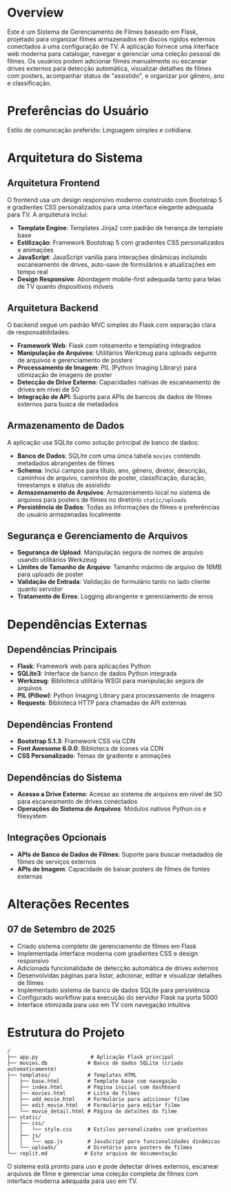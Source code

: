# Overview

Este é um Sistema de Gerenciamento de Filmes baseado em Flask, projetado para organizar filmes armazenados em discos rígidos externos conectados a uma configuração de TV. A aplicação fornece uma interface web moderna para catalogar, navegar e gerenciar uma coleção pessoal de filmes. Os usuários podem adicionar filmes manualmente ou escanear drives externos para detecção automática, visualizar detalhes de filmes com posters, acompanhar status de "assistido", e organizar por gênero, ano e classificação.

# Preferências do Usuário

Estilo de comunicação preferido: Linguagem simples e cotidiana.

# Arquitetura do Sistema

## Arquitetura Frontend
O frontend usa um design responsivo moderno construído com Bootstrap 5 e gradientes CSS personalizados para uma interface elegante adequada para TV. A arquitetura inclui:
- **Template Engine**: Templates Jinja2 com padrão de herança de template base
- **Estilização**: Framework Bootstrap 5 com gradientes CSS personalizados e animações
- **JavaScript**: JavaScript vanilla para interações dinâmicas incluindo escaneamento de drives, auto-save de formulários e atualizações em tempo real
- **Design Responsivo**: Abordagem mobile-first adequada tanto para telas de TV quanto dispositivos móveis

## Arquitetura Backend
O backend segue um padrão MVC simples do Flask com separação clara de responsabilidades:
- **Framework Web**: Flask com roteamento e templating integrados
- **Manipulação de Arquivos**: Utilitários Werkzeug para uploads seguros de arquivos e gerenciamento de posters
- **Processamento de Imagem**: PIL (Python Imaging Library) para otimização de imagens de poster
- **Detecção de Drive Externo**: Capacidades nativas de escaneamento de drives em nível de SO
- **Integração de API**: Suporte para APIs de bancos de dados de filmes externos para busca de metadados

## Armazenamento de Dados
A aplicação usa SQLite como solução principal de banco de dados:
- **Banco de Dados**: SQLite com uma única tabela `movies` contendo metadados abrangentes de filmes
- **Schema**: Inclui campos para título, ano, gênero, diretor, descrição, caminhos de arquivo, caminhos de poster, classificação, duração, timestamps e status de assistido
- **Armazenamento de Arquivos**: Armazenamento local no sistema de arquivos para posters de filmes no diretório `static/uploads`
- **Persistência de Dados**: Todas as informações de filmes e preferências do usuário armazenadas localmente

## Segurança e Gerenciamento de Arquivos
- **Segurança de Upload**: Manipulação segura de nomes de arquivo usando utilitários Werkzeug
- **Limites de Tamanho de Arquivo**: Tamanho máximo de arquivo de 16MB para uploads de poster
- **Validação de Entrada**: Validação de formulário tanto no lado cliente quanto servidor
- **Tratamento de Erros**: Logging abrangente e gerenciamento de erros

# Dependências Externas

## Dependências Principais
- **Flask**: Framework web para aplicações Python
- **SQLite3**: Interface de banco de dados Python integrada
- **Werkzeug**: Biblioteca utilitária WSGI para manipulação segura de arquivos
- **PIL (Pillow)**: Python Imaging Library para processamento de imagens
- **Requests**: Biblioteca HTTP para chamadas de API externas

## Dependências Frontend
- **Bootstrap 5.1.3**: Framework CSS via CDN
- **Font Awesome 6.0.0**: Biblioteca de ícones via CDN
- **CSS Personalizado**: Temas de gradiente e animações

## Dependências do Sistema
- **Acesso a Drive Externo**: Acesso ao sistema de arquivos em nível de SO para escaneamento de drives conectados
- **Operações do Sistema de Arquivos**: Módulos nativos Python os e filesystem

## Integrações Opcionais
- **APIs de Banco de Dados de Filmes**: Suporte para buscar metadados de filmes de serviços externos
- **APIs de Imagem**: Capacidade de baixar posters de filmes de fontes externas

# Alterações Recentes

## 07 de Setembro de 2025
- Criado sistema completo de gerenciamento de filmes em Flask
- Implementada interface moderna com gradientes CSS e design responsivo
- Adicionada funcionalidade de detecção automática de drives externos
- Desenvolvidas páginas para listar, adicionar, editar e visualizar detalhes de filmes
- Implementado sistema de banco de dados SQLite para persistência
- Configurado workflow para execução do servidor Flask na porta 5000
- Interface otimizada para uso em TV com navegação intuitiva

# Estrutura do Projeto

```
/
├── app.py                 # Aplicação Flask principal
├── movies.db             # Banco de dados SQLite (criado automaticamente)
├── templates/            # Templates HTML
│   ├── base.html         # Template base com navegação
│   ├── index.html        # Página inicial com dashboard
│   ├── movies.html       # Lista de filmes
│   ├── add_movie.html    # Formulário para adicionar filme
│   ├── edit_movie.html   # Formulário para editar filme
│   └── movie_detail.html # Página de detalhes do filme
├── static/
│   ├── css/
│   │   └── style.css     # Estilos personalizados com gradientes
│   ├── js/
│   │   └── app.js        # JavaScript para funcionalidades dinâmicas
│   └── uploads/          # Diretório para posters de filmes
└── replit.md            # Este arquivo de documentação
```

O sistema está pronto para uso e pode detectar drives externos, escanear arquivos de filme e gerenciar uma coleção completa de filmes com interface moderna adequada para uso em TV.